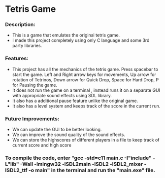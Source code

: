 <h1>Tetris Game</h1>
<h3>Description:</h3>
<ul>
  <li>This is a game that emulates the original tetris game.</li>
  <li>I made this project completely using only C language and some 3rd party libraries.</li>
</ul>

<h3>Features:</h3>
<ul>
  <li>This project has all the mechanics of the tetris game. Press spacebar to start the game. Left and Right arrow keys for movements, Up arrow for rotation of Tetrinos, Down arrow for Quick Drop, Space for Hard Drop, P for Pausing the game.</li>
  <li>It does not run the game on a terminal , instead runs it on a separate GUI with appropriate sound effects using SDL library.</li>
  <li>It also has a additional pause feature unlike the original game.</li>
  <li>It also has a level system and keeps track of the score in the current run.</li>
</ul>

<h3>Future Improvements: </h3>
<ul>
  <li>We can update the GUI to be better looking.</li>
  <li>We can improve the sound quality of the sound effects.</li>
  <li>We can store the highscores of different players in a file to keep track of current score and high score</li>
</ul>

<h3> To compile the code, enter "gcc -std=c11 main.c -I"include" -L"lib" -Wall -lmingw32 -lSDL2main -lSDL2 -lSDL2_mixer -lSDL2_ttf -o main" in the terminal and run the "main.exe" file.</h3>
